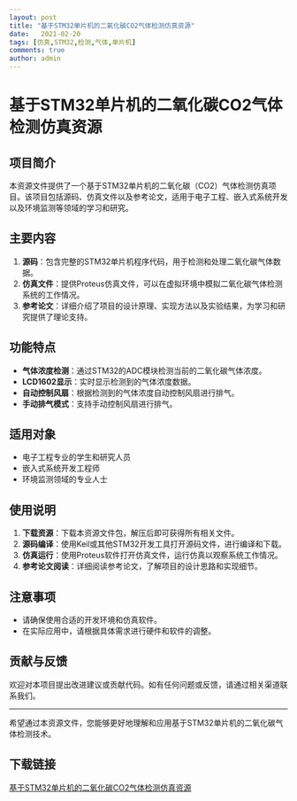 ```yaml
---
layout: post
title: "基于STM32单片机的二氧化碳CO2气体检测仿真资源"
date:   2021-02-20
tags: [仿真,STM32,检测,气体,单片机]
comments: true
author: admin
---
```

# 基于STM32单片机的二氧化碳CO2气体检测仿真资源

## 项目简介

本资源文件提供了一个基于STM32单片机的二氧化碳（CO2）气体检测仿真项目。该项目包括源码、仿真文件以及参考论文，适用于电子工程、嵌入式系统开发以及环境监测等领域的学习和研究。

## 主要内容

1. **源码**：包含完整的STM32单片机程序代码，用于检测和处理二氧化碳气体数据。
2. **仿真文件**：提供Proteus仿真文件，可以在虚拟环境中模拟二氧化碳气体检测系统的工作情况。
3. **参考论文**：详细介绍了项目的设计原理、实现方法以及实验结果，为学习和研究提供了理论支持。

## 功能特点

- **气体浓度检测**：通过STM32的ADC模块检测当前的二氧化碳气体浓度。
- **LCD1602显示**：实时显示检测到的气体浓度数据。
- **自动控制风扇**：根据检测到的气体浓度自动控制风扇进行排气。
- **手动排气模式**：支持手动控制风扇进行排气。

## 适用对象

- 电子工程专业的学生和研究人员
- 嵌入式系统开发工程师
- 环境监测领域的专业人士

## 使用说明

1. **下载资源**：下载本资源文件包，解压后即可获得所有相关文件。
2. **源码编译**：使用Keil或其他STM32开发工具打开源码文件，进行编译和下载。
3. **仿真运行**：使用Proteus软件打开仿真文件，运行仿真以观察系统工作情况。
4. **参考论文阅读**：详细阅读参考论文，了解项目的设计思路和实现细节。

## 注意事项

- 请确保使用合适的开发环境和仿真软件。
- 在实际应用中，请根据具体需求进行硬件和软件的调整。

## 贡献与反馈

欢迎对本项目提出改进建议或贡献代码。如有任何问题或反馈，请通过相关渠道联系我们。

---

希望通过本资源文件，您能够更好地理解和应用基于STM32单片机的二氧化碳气体检测技术。

## 下载链接

[基于STM32单片机的二氧化碳CO2气体检测仿真资源](https://pan.quark.cn/s/33b0ff5498a5)